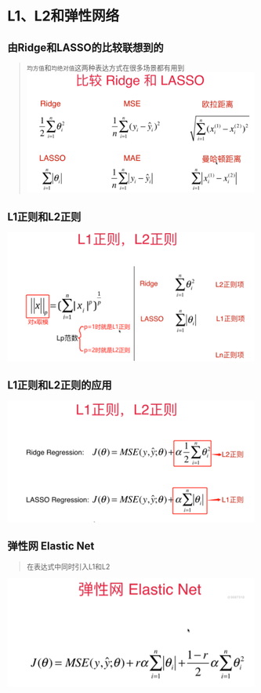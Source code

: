# L1、L2和弹性网络

## 由Ridge和LASSO的比较联想到的
> `均方值`和`均绝对值`这两种表达方式在很多场景都有用到
![均方值和均绝对值这两种表达方式在很多场景都有用到](images/均方值和均绝对值这两种表达方式在很多场景都有用到.png)

## L1正则和L2正则

![正则项的通用公式提取](images/正则项的通用公式提取.png)

## L1正则和L2正则的应用

![L1正则和L2正则的应用](images/L1正则和L2正则的应用.png)

## 弹性网 Elastic Net
> 在表达式中同时引入L1和L2

![弹性网](images/弹性网.png)